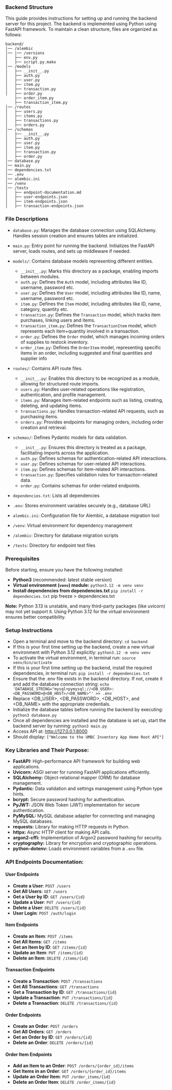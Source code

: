 ### Backend Structure

This guide provides instructions for setting up and running the backend server for this project. The backend is implemented using Python using FastAPI framework. To maintain a clean structure, files are organized as follows:

```
backend/
│── /alembic
│── |── /versions
│   ├── env.py
│   ├── script.py.mako
│── /models
│   ├── __init__.py
│   ├── auth.py
│   ├── user.py
│   ├── item.py
│   ├── transaction.py
│   ├── order.py
    ├── order_item.py
    ├── transaction_item.py
│── /routes
│   ├── users.py
│   ├── items.py
│   ├── transactions.py
│   ├── orders.py
│── /schemas
│   ├── __init__.py
│   ├── auth.py
│   ├── user.py
│   ├── item.py
│   ├── transaction.py
│   ├── order.py
│── database.py
│── main.py
│── dependencies.txt
│── .env
│── alembic.ini
│── /venv
│── /tests
│   ├── endpoint-documentation.md
│   ├── user-endpoints.json
│   ├── item-endpoints.json
│   ├── transaction-endpoints.json
```

### File Descriptions

- `database.py`: Manages the database connection using SQLAlchemy. Handles session creation and ensures tables are initialized.
- `main.py`: Entry point for running the backend. Initializes the FastAPI server, loads routes, and sets up middleware if needed.
- `models/`: Contains database models representing different entities.
  - `__init__.py`: Marks this directory as a package, enabling imports between modules.
  - `auth.py`: Defines the `Auth` model, including attributes like ID, username, password etc.
  - `user.py`: Defines the `User` model, including attributes like ID, name, username, password etc.
  - `item.py`: Defines the `Item` model, including attributes like ID, name, category, quantity etc.
  - `transaction.py`: Defines the `Transaction` model, which tracks item purchases, linking users and items.
  - `transaction_item.py`: Defines the `TransactionItem` model, which represents each item+quantity involved in a transaction.
  - `order.py`: Defines the `Order` model, which manages incoming orders of supplies to restock inventory.
  - `order_item.py`: Defines the `OrderItem` model, representing specific items in an order, including suggested and final quantities and supplier info

- `routes/`: Contains API route files.
  - `__init__.py`: Enables this directory to be recognized as a module, allowing for structured route imports.
  - `users.py`: Handles user-related operations like registration, authentication, and profile management.
  - `items.py`: Manages item-related endpoints such as listing, creating, deleting, and updating items.
  - `transactions.py`: Handles transaction-related API requests, such as purchasing items.
  - `orders.py`: Provides endpoints for managing orders, including order creation and retrieval.
- `schemas/`: Defines Pydantic models for data validation.
  - `__init__.py`: Ensures this directory is treated as a package, facilitating imports across the application.
  - `auth.py`: Defines schemas for authentication-related API interactions.
  - `user.py`: Defines schemas for user-related API interactions.
  - `item.py`: Defines schemas for item-related API interactions.
  - `transaction.py`: Specifies validation rules for transaction-related data.
  - `order.py`: Contains schemas for order-related endpoints.
- `dependencies.txt`: Lists all dependencies
- `.env`: Stores environment variables securely (e.g., database URL)
- `alembic.ini`: Configuration file for Alembic, a database migration tool
- `/venv`: Virtual environment for dependency management
- `/alembic`: Directory for database migration scripts
- `/tests`: Directory for endpoint test files

### Prerequisites

Before starting, ensure you have the following installed:

- **Python3** (recommended: latest stable version)
- **Virtual environment (`venv`) module:** `python3.12 -m venv venv`
- **Install dependencies from dependencies.txt** `pip install -r dependencies.txt`
pip freeze > dependencies.txt


**Note:** Python 3.13 is unstable, and many third-party packages (like uvicorn) may not yet support it. Using Python 3.12 for the virtual environment ensures better compatibility.

### Setup Instructions

- Open a terminal and move to the backend directory: `cd backend`
- If this is your first time setting up the backend, create a new virtual environment with Python 3.12 explicitly: `python3.12 -m venv venv`
- To activate the virtual environment, in terminal run: `source venv/bin/activate`
- If this is your first time setting up the backend, install the required dependencies, in terminal run: `pip install -r dependencies.txt`
- Ensure that the .env file exists in the backend directory. If not, create it and add the database connection string: `echo 'DATABASE_STRING="mysql+pymysql://<DB_USER>:<DB_PASSWORD>@<DB_HOST>/<DB_NAME>"' >> .env`
- Replace <DB_USER>, <DB_PASSWORD>, <DB_HOST>, and <DB_NAME> with the appropriate credentials.
- Initialize the database tables before running the backend by executing: `python3 database.py`
- Once all dependencies are installed and the database is set up, start the backend server by running: `python3 main.py`
- Access API at: http://127.0.0.1:8000
- Should display: `["Welcome to the UMBC Inventory App Home Root API"]`

### Key Libraries and Their Purpose:

- **FastAPI:** High-performance API framework for building web applications.
- **Uvicorn:** ASGI server for running FastAPI applications efficiently.
- **SQLAlchemy:** Object-relational mapper (ORM) for database management.
- **Pydantic:** Data validation and settings management using Python type hints.
- **bcrypt:** Secure password hashing for authentication.
- **PyJWT:** JSON Web Token (JWT) implementation for secure authentication.
- **PyMySQL:** MySQL database adapter for connecting and managing MySQL databases.
- **requests:** Library for making HTTP requests in Python.
- **httpx:** Async HTTP client for making API calls.
- **argon2-cffi:** Implementation of Argon2 password hashing for security.
- **cryptography:** Library for encryption and cryptographic operations.
- **python-dotenv:** Loads environment variables from a `.env` file.

### API Endpoints Documentation:

#### User Endpoints

- **Create a User**: `POST /users`
- **Get All Users**: `GET /users`
- **Get a User by ID**: `GET /users/{id}`
- **Update a User**: `PUT /users/{id}`
- **Delete a User**: `DELETE /users/{id}`
- **User Login**: `POST /auth/login`

#### Item Endpoints

- **Create an Item**: `POST /items`
- **Get All Items**: `GET /items`
- **Get an Item by ID**: `GET /items/{id}`
- **Update an Item**: `PUT /items/{id}`
- **Delete an Item**: `DELETE /items/{id}`

#### Transaction Endpoints

- **Create a Transaction**: `POST /transactions`
- **Get All Transactions**: `GET /transactions`
- **Get a Transaction by ID**: `GET /transactions/{id}`
- **Update a Transaction**: `PUT /transactions/{id}`
- **Delete a Transaction**: `DELETE /transactions/{id}`

#### Order Endpoints

- **Create an Order**: `POST /orders`
- **Get All Orders**: `GET /orders`
- **Get an Order by ID**: `GET /orders/{id}`
- **Delete an Order**: `DELETE /orders/{id}`

#### Order Item Endpoints

- **Add an Item to an Order**: `POST /orders/{order_id}/items`
- **Get Items in an Order**: `GET /orders/{order_id}/items`
- **Update an Order Item**: `PUT /order_items/{id}`
- **Delete an Order Item**: `DELETE /order_items/{id}`
